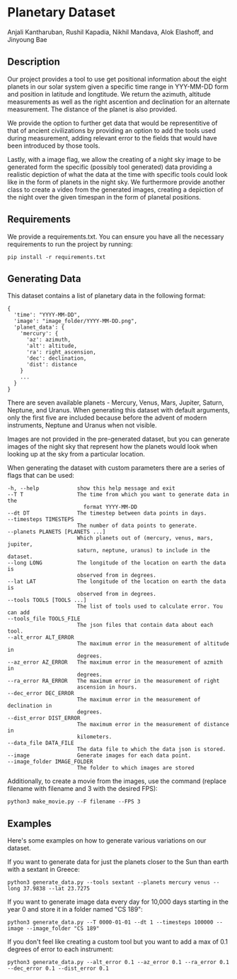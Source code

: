 # Planetary Dataset
Anjali Kantharuban, Rushil Kapadia, Nikhil Mandava, Alok Elashoff, and Jinyoung Bae

## Description

Our project provides a tool to use get positional information about the eight planets in our solar system given a specific time range in YYY-MM-DD form and position in latitude and longtitude. We return the azimuth, altitude measurements as well as the right ascention and declination for an alternate measurement. The distance of the planet is also provided.

We provide the option to further get data that would be representitive of that of ancient civilizations by providing an option to add the tools used during measurement, adding relevant error to the fields that would have been introduced by those tools.

Lastly, with a image flag, we allow the creating of a night sky image to be generated form the specific (possibly tool generated) data providing a realistic depiction of what the data at the time with specific tools could look like in the form of planets in the night sky. We furthermore provide another class to create a video from the generated images, creating a depiction of the night over the given timespan in the form of planetal positions.
## Requirements

We provide a requirements.txt. You can ensure you have all the necessary requirements to run the project by running:
```
pip install -r requirements.txt
```


## Generating Data

This dataset contains a list of planetary data in the following format:
```
{
  'time': "YYYY-MM-DD",
  'image': "image_folder/YYYY-MM-DD.png",
  'planet_data': {
    'mercury': {
      'az': azimuth,
      'alt': altitude,
      'ra': right_ascension,
      'dec': declination,
      'dist': distance
    }
    ...
  }
}
```

There are seven available planets - Mercury, Venus, Mars, Jupiter, Saturn, Neptune, and Uranus. When generating this dataset with default arguments, only the first five are included because before the advent of modern instruments, Neptune and Uranus when not visible.

Images are not provided in the pre-generated dataset, but you can generate images of the night sky that represent how the planets would look when looking up at the sky from a particular location.

When generating the dataset with custom parameters there are a series of flags that can be used:
```
-h, --help            show this help message and exit
--T T                 The time from which you want to generate data in the
                        format YYYY-MM-DD
--dt DT               The timestep between data points in days.
--timesteps TIMESTEPS
                      The number of data points to generate.
--planets PLANETS [PLANETS ...]
                      Which planets out of (mercury, venus, mars, jupiter,
                      saturn, neptune, uranus) to include in the dataset.
--long LONG           The longitude of the location on earth the data is
                      observed from in degrees.
--lat LAT             The longitude of the location on earth the data is
                      observed from in degrees.
--tools TOOLS [TOOLS ...]
                      The list of tools used to calculate error. You can add
--tools_file TOOLS_FILE
                      The json files that contain data about each tool.
--alt_error ALT_ERROR
                      The maximum error in the measurement of altitude in
                      degrees.
--az_error AZ_ERROR   The maximum error in the measurement of azmith in
                      degrees.
--ra_error RA_ERROR   The maximum error in the measurement of right
                      ascension in hours.
--dec_error DEC_ERROR
                      The maximum error in the measurement of declination in
                      degrees.
--dist_error DIST_ERROR
                      The maximum error in the measurement of distance in
                      kilometers.
--data_file DATA_FILE
                      The data file to which the data json is stored.
--image               Generate images for each data point.
--image_folder IMAGE_FOLDER
                      The folder to which images are stored
```

Additionally, to create a movie from the images, use the command (replace filename with filename and 3 with the desired FPS):
```
python3 make_movie.py --F filename --FPS 3
```

## Examples
Here's some examples on how to generate various variations on our dataset.

If you want to generate data for just the planets closer to the Sun than earth with a sextant in Greece:
```
python3 generate_data.py --tools sextant --planets mercury venus --long 37.9838 --lat 23.7275
```

If you want to generate image data every day for 10,000 days starting in the year 0 and store it in a folder named "CS 189":
```
python3 generate_data.py --T 0000-01-01 --dt 1 --timesteps 100000 --image --image_folder "CS 189"
```

If you don't feel like creating a custom tool but you want to add a max of 0.1 degrees of error to each instrument:
```
python3 generate_data.py --alt_error 0.1 --az_error 0.1 --ra_error 0.1 --dec_error 0.1 --dist_error 0.1
```
